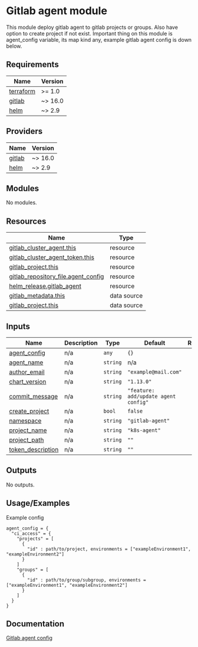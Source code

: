 # Gitlab agent module

This module deploy gitlab agent to gitlab projects or groups. Also have option to create project if not exist.
Important thing on this module is agent_config variable, its map kind any, example gitlab agent config is down below.

## Requirements

| Name | Version |
|------|--------|
| <a name="requirement_terraform"></a> [terraform](#requirement\_terraform) | >= 1.0 |
| <a name="requirement_gitlab"></a> [gitlab](#requirement\_gitlab) | ~> 16.0 |
| <a name="requirement_helm"></a> [helm](#requirement\_helm) | ~> 2.9 |

## Providers

| Name | Version |
|------|--------|
| <a name="provider_gitlab"></a> [gitlab](#provider\_gitlab) | ~> 16.0 |
| <a name="provider_helm"></a> [helm](#provider\_helm) | ~> 2.9 |

## Modules

No modules.

## Resources

| Name | Type |
|------|------|
| [gitlab_cluster_agent.this](https://registry.terraform.io/providers/gitlabhq/gitlab/latest/docs/resources/cluster_agent) | resource |
| [gitlab_cluster_agent_token.this](https://registry.terraform.io/providers/gitlabhq/gitlab/latest/docs/resources/cluster_agent_token) | resource |
| [gitlab_project.this](https://registry.terraform.io/providers/gitlabhq/gitlab/latest/docs/resources/project) | resource |
| [gitlab_repository_file.agent_config](https://registry.terraform.io/providers/gitlabhq/gitlab/latest/docs/resources/repository_file) | resource |
| [helm_release.gitlab_agent](https://registry.terraform.io/providers/hashicorp/helm/latest/docs/resources/release) | resource |
| [gitlab_metadata.this](https://registry.terraform.io/providers/gitlabhq/gitlab/latest/docs/data-sources/metadata) | data source |
| [gitlab_project.this](https://registry.terraform.io/providers/gitlabhq/gitlab/latest/docs/data-sources/project) | data source |

## Inputs

| Name | Description | Type | Default | Required |
|------|-------------|------|---------|:--------:|
| <a name="input_agent_config"></a> [agent\_config](#input\_agent\_config) | n/a | `any` | `{}` | no |
| <a name="input_agent_name"></a> [agent\_name](#input\_agent\_name) | n/a | `string` | n/a | yes |
| <a name="input_author_email"></a> [author\_email](#input\_author\_email) | n/a | `string` | `"example@mail.com"` | no |
| <a name="input_chart_version"></a> [chart\_version](#input\_chart\_version) | n/a | `string` | `"1.13.0"` | no |
| <a name="input_commit_message"></a> [commit\_message](#input\_commit\_message) | n/a | `string` | `"feature: add/update agent config"` | no |
| <a name="input_create_project"></a> [create\_project](#input\_create\_project) | n/a | `bool` | `false` | no |
| <a name="input_namespace"></a> [namespace](#input\_namespace) | n/a | `string` | `"gitlab-agent"` | no |
| <a name="input_project_name"></a> [project\_name](#input\_project\_name) | n/a | `string` | `"k8s-agent"` | no |
| <a name="input_project_path"></a> [project\_path](#input\_project\_path) | n/a | `string` | `""` | no |
| <a name="input_token_description"></a> [token\_description](#input\_token\_description) | n/a | `string` | `""` | no |

## Outputs

No outputs.


## Usage/Examples

Example config
```hcl
agent_config = {
  "ci_access" = {
    "projects" = [
      {
        "id" : path/to/project, environments = ["exampleEnvironment1", "exampleEnvironment2"]
      }
    ]
    "groups" = [
      {
        "id" : path/to/group/subgroup, environments = ["exampleEnvironment1", "exampleEnvironment2"]
      }
    ]
  }
}
```


## Documentation

[Gitlab agent config](https://docs.gitlab.com/ee/user/clusters/agent/ci_cd_workflow.html)
